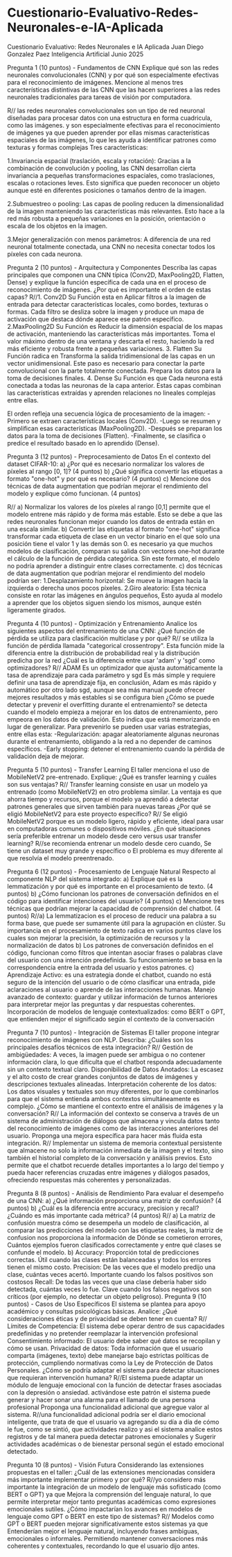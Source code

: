 # Cuestionario-Evaluativo-Redes-Neuronales-e-IA-Aplicada

Cuestionario Evaluativo: Redes Neuronales e IA Aplicada
Juan Diego Gonzalez Paez
Inteligencia Artificial
Junio 2025


Pregunta 1 (10 puntos) - Fundamentos de CNN
Explique qué son las redes neuronales convolucionales (CNN) y por qué son especialmente efectivas para el reconocimiento de imágenes. Mencione al menos tres características distintivas de las CNN que las hacen superiores a las redes neuronales tradicionales para tareas de visión por computadora.

R// las redes neuronales convolucionales son un tipo de red neuronal diseñadas para procesar datos con una estructura en forma cuadricula, como las imágenes. y son especialmente efectivas para el reconocimiento de imágenes ya que pueden aprender por ellas mismas características espaciales de las imágenes, lo que les ayuda a identificar patrones como texturas y formas complejas
Tres características:

1.Invariancia espacial (traslación, escala y rotación):
Gracias a la combinación de convolución y pooling, las CNN desarrollan cierta invariancia a pequeñas transformaciones espaciales, como traslaciones, escalas o rotaciones leves. Esto significa que pueden reconocer un objeto aunque esté en diferentes posiciones o tamaños dentro de la imagen.

2.Submuestreo o pooling:
Las capas de pooling reducen la dimensionalidad de la imagen manteniendo las características más relevantes. Esto hace a la red más robusta a pequeñas variaciones en la posición, orientación o escala de los objetos en la imagen.

3.Mejor generalización con menos parámetros:
A diferencia de una red neuronal totalmente conectada, una CNN no necesita conectar todos los píxeles con cada neurona.


Pregunta 2 (10 puntos) - Arquitectura y Componentes
Describa las capas principales que componen una CNN típica (Conv2D, MaxPooling2D, Flatten, Dense) y explique la función específica de cada una en el proceso de reconocimiento de imágenes. ¿Por qué es importante el orden de estas capas?
R//1. Conv2D 
Su Función esta en Aplicar filtros a la imagen de entrada para detectar características locales, como bordes, texturas o formas. Cada filtro se desliza sobre la imagen y produce un mapa de activación que destaca dónde aparece ese patrón específico.
2.MaxPooling2D 
Su Función es Reducir la dimensión espacial de los mapas de activación, manteniendo las características más importantes. Toma el valor máximo dentro de una ventana y descarta el resto, haciendo la red más eficiente y robusta frente a pequeñas variaciones.
3. Flatten 
Su Función radica en Transforma la salida tridimensional de las capas en un vector unidimensional. Este paso es necesario para conectar la parte convolucional con la parte totalmente conectada. Prepara los datos para la toma de decisiones finales.
4. Dense 
Su Función es que Cada neurona está conectada a todas las neuronas de la capa anterior. Estas capas combinan las características extraídas y aprenden relaciones no lineales complejas entre ellas.

El orden refleja una secuencia lógica de procesamiento de la imagen:
-Primero se extraen características locales (Conv2D).
-Luego se resumen y simplifican esas características (MaxPooling2D).
-Después se preparan los datos para la toma de decisiones (Flatten).
-Finalmente, se clasifica o predice el resultado basado en lo aprendido (Dense).

Pregunta 3 (12 puntos) - Preprocesamiento de Datos
En el contexto del dataset CIFAR-10: a) ¿Por qué es necesario normalizar los valores de píxeles al rango [0, 1]? (4 puntos) b) ¿Qué significa convertir las etiquetas a formato "one-hot" y por qué es necesario? (4 puntos) c) Mencione dos técnicas de data augmentation que podrían mejorar el rendimiento del modelo y explique cómo funcionan. (4 puntos)

R// a) Normalizar los valores de los píxeles al rango [0,1] permite que el modelo entrene más rápido y de forma más estable. Esto se debe a que las redes neuronales funcionan mejor cuando los datos de entrada están en una escala similar.
b) Convertir las etiquetas al formato "one-hot" significa transformar cada etiqueta de clase en un vector binario en el que solo una posición tiene el valor 1 y las demás son 0. es necesario ya que muchos modelos de clasificación, comparan su salida con vectores one-hot durante el cálculo de la función de pérdida categórica. Sin este formato, el modelo no podría aprender a distinguir entre clases correctamente.
c) dos técnicas de data augmentation que podrían mejorar el rendimiento del modelo podrían ser: 
1.Desplazamiento horizontal:
Se mueve la imagen hacia la izquierda o derecha unos pocos píxeles.
2.Giro aleatorio: 
Esta técnica consiste en rotar las imágenes en ángulos pequeños, Esto ayuda al modelo a aprender que los objetos siguen siendo los mismos, aunque estén ligeramente girados.

Pregunta 4 (10 puntos) - Optimización y Entrenamiento
Analice los siguientes aspectos del entrenamiento de una CNN:
¿Qué función de pérdida se utiliza para clasificación multiclase y por qué?
R// se utiliza la función de pérdida llamada "categorical crossentropy". Esta función mide la diferencia entre la distribución de probabilidad real y la distribución predicha por la red
¿Cuál es la diferencia entre usar 'adam' y 'sgd' como optimizadores?
R// ADAM Es un optimizador que ajusta automáticamente la tasa de aprendizaje para cada parámetro y sgd Es más simple y requiere definir una tasa de aprendizaje fija, en conclusión, Adam es más rápido y automático por otro lado sgd, aunque sea más manual puede ofrecer mejores resultados y más estables si se configura bien
¿Cómo se puede detectar y prevenir el overfitting durante el entrenamiento?
se detecta cuando el modelo empieza a mejorar en los datos de entrenamiento, pero empeora en los datos de validación. Esto indica que está memorizando en lugar de generalizar. Para prevenirlo se pueden usar varias estrategias, entre ellas esta:
-Regularización: apagar aleatoriamente algunas neuronas durante el entrenamiento, obligando a la red a no depender de caminos específicos.
-Early stopping: detener el entrenamiento cuando la pérdida de validación deja de mejorar.


Pregunta 5 (10 puntos) - Transfer Learning
El taller menciona el uso de MobileNetV2 pre-entrenado. Explique:
¿Qué es transfer learning y cuáles son sus ventajas?
R// Transfer learning consiste en usar un modelo ya entrenado (como MobileNetV2) en otro problema similar. La ventaja es que ahorra tiempo y recursos, porque el modelo ya aprendió a detectar patrones generales que sirven también para nuevas tareas
¿Por qué se eligió MobileNetV2 para este proyecto específico?
R// Se eligió MobileNetV2 porque es un modelo ligero, rápido y eficiente, ideal para usar en computadoras comunes o dispositivos móviles.
¿En qué situaciones sería preferible entrenar un modelo desde cero versus usar transfer learning?
R//se recomienda entrenar un modelo desde cero cuando, Se tiene un dataset muy grande y específico o El problema es muy diferente al que resolvía el modelo preentrenado.

Pregunta 6 (12 puntos) - Procesamiento de Lenguaje Natural
Respecto al componente NLP del sistema integrado: a) Explique qué es la lemmatización y por qué es importante en el procesamiento de texto. (4 puntos) b) ¿Cómo funcionan los patrones de conversación definidos en el código para identificar intenciones del usuario? (4 puntos) c) Mencione tres técnicas que podrían mejorar la capacidad de comprensión del chatbot. (4 puntos)
R//a) La lemmatizacion es el proceso de reducir una palabra a su forma base, que puede ser sumamente útil para la agrupación en clúster. Su importancia en el procesamiento de texto radica en varios puntos clave los cuales son mejorar la precisión, la optimización de recursos y la normalización de datos
b) Los patrones de conversación definidos en el código, funcionan como filtros que intentan asociar frases o palabras clave del usuario con una intención predefinida. Su funcionamiento se basa en la correspondencia entre la entrada del usuario y estos patrones.
c) Aprendizaje Activo: es una estrategia donde el chatbot, cuando no está seguro de la intención del usuario o de cómo clasificar una entrada, pide aclaraciones al usuario o aprende de las interacciones humanas.
Manejo avanzado de contexto: guardar y utilizar información de turnos anteriores para interpretar mejor las preguntas y dar respuestas coherentes.
Incorporación de modelos de lenguaje contextualizados: como BERT o GPT, que entienden mejor el significado según el contexto de la conversación

Pregunta 7 (10 puntos) - Integración de Sistemas
El taller propone integrar reconocimiento de imágenes con NLP. Describa:
¿Cuáles son los principales desafíos técnicos de esta integración?
R// Gestión de ambigüedades: A veces, la imagen puede ser ambigua o no contener información clara, lo que dificulta que el chatbot responda adecuadamente sin un contexto textual claro.
Disponibilidad de Datos Anotados: La escasez y el alto costo de crear grandes conjuntos de datos de imágenes y descripciones textuales alineadas.
Interpretación coherente de los datos: Los datos visuales y textuales son muy diferentes, por lo que combinarlos para que el sistema entienda ambos contextos simultáneamente es complejo.
¿Cómo se mantiene el contexto entre el análisis de imágenes y la conversación?
R// La información del contexto se conserva a través de un sistema de administración de diálogos que almacena y vincula datos tanto del reconocimiento de imágenes como de las interacciones anteriores del usuario.
Proponga una mejora específica para hacer más fluida esta integración.
R// Implementar un sistema de memoria contextual persistente que almacene no solo la información inmediata de la imagen y el texto, sino también el historial completo de la conversación y análisis previos. Esto permite que el chatbot recuerde detalles importantes a lo largo del tiempo y pueda hacer referencias cruzadas entre imágenes y diálogos pasados, ofreciendo respuestas más coherentes y personalizadas.

Pregunta 8 (8 puntos) - Análisis de Rendimiento
Para evaluar el desempeño de una CNN: a) ¿Qué información proporciona una matriz de confusión? (4 puntos) b) ¿Cuál es la diferencia entre accuracy, precision y recall? ¿Cuándo es más importante cada métrica? (4 puntos)
R// a) La matriz de confusión muestra cómo se desempeña un modelo de clasificación, al comparar las predicciones del modelo con las etiquetas reales, la matriz de confusion nos proporciona la información de Dónde se cometieron errores, Cuántos ejemplos fueron clasificados correctamente y entre qué clases se confunde el modelo.
b) Accuracy: Proporción total de predicciones correctas. Útil cuando las clases están balanceadas y todos los errores tienen el mismo costo.
Precision: De las veces que el modelo predijo una clase, cuántas veces acertó. Importante cuando los falsos positivos son costosos
Recall: De todas las veces que una clase debería haber sido detectada, cuántas veces lo fue. Clave cuando los falsos negativos son críticos (por ejemplo, no detectar un objeto peligroso).
Pregunta 9 (10 puntos) - Casos de Uso Específicos
El sistema se plantea para apoyo académico y consultas psicológicas básicas. Analice:
¿Qué consideraciones éticas y de privacidad se deben tener en cuenta?
R// Límites de Competencia: El sistema debe operar dentro de sus capacidades predefinidas y no pretender reemplazar la intervención profesional
Consentimiento informado: El usuario debe saber qué datos se recopilan y cómo se usan.
Privacidad de datos: Toda información que el usuario comparta (imágenes, texto) debe manejarse bajo estrictas políticas de protección, cumpliendo normativas como la Ley de Protección de Datos Personales.
¿Cómo se podría adaptar el sistema para detectar situaciones que requieran intervención humana?
R//El sistema puede adaptar un módulo de lenguaje emocional con la función de detectar frases asociadas con la depresión o ansiedad. activándose este patrón el sistema puede generar y hacer sonar una alarma para el llamado de una persona profesional 
Proponga una funcionalidad adicional que agregue valor al sistema.
R//una funcionalidad adicional podría ser el diario emocional inteligente, que trata de que el usuario va agregando su día a día de cómo le fue, como se sintió, que actividades realizo y asi el sistema analice estos registros y de tal manera pueda detectar patrones emocionales y Sugerir actividades académicas o de bienestar personal según el estado emocional detectado.

Pregunta 10 (8 puntos) - Visión Futura
Considerando las extensiones propuestas en el taller:
¿Cuál de las extensiones mencionadas considera más importante implementar primero y por qué?
R//yo considero más importante la integración de un modelo de lenguaje más sofisticado (como BERT o GPT) ya que Mejora la comprensión del lenguaje natural, lo que permite interpretar mejor tanto preguntas académicas como expresiones emocionales sutiles.
¿Cómo impactarían los avances en modelos de lenguaje como GPT o BERT en este tipo de sistemas?
R// Modelos como GPT o BERT pueden mejorar significativamente estos sistemas ya que Entenderían mejor el lenguaje natural, incluyendo frases ambiguas, emocionales o informales. Permitiendo mantener conversaciones más coherentes y contextuales, recordando lo que el usuario dijo antes.
